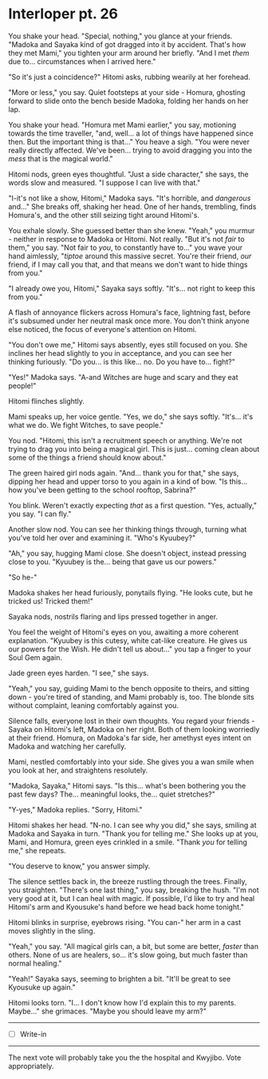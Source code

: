 # Interloper pt. 26

You shake your head. "Special, nothing," you glance at your friends. "Madoka and Sayaka kind of got dragged into it by accident. That's how they met Mami," you tighten your arm around her briefly. "And I met *them* due to... circumstances when I arrived here."

"So it's just a coincidence?" Hitomi asks, rubbing wearily at her forehead.

"More or less," you say. Quiet footsteps at your side - Homura, ghosting forward to slide onto the bench beside Madoka, folding her hands on her lap.

You shake your head. "Homura met Mami earlier," you say, motioning towards the time traveller, "and, well... a lot of things have happened since then. But the important thing is that..." You heave a sigh. "You were never really directly affected. We've been... trying to avoid dragging you into the *mess* that is the magical world."

Hitomi nods, green eyes thoughtful. "Just a side character," she says, the words slow and measured. "I suppose I can live with that."

"I-it's not like a show, Hitomi," Madoka says. "It's horrible, and *dangerous* and..." She breaks off, shaking her head. One of her hands, trembling, finds Homura's, and the other still seizing tight around Hitomi's.

You exhale slowly. She guessed better than she knew. "Yeah," you murmur - neither in response to Madoka or Hitomi. Not really. "But it's not *fair* to them," you say. "Not fair to *you*, to constantly have to..." you wave your hand aimlessly, "*tiptoe* around this massive secret. You're their friend, *our* friend, if I may call you that, and that means we don't want to hide things from you."

"I already owe you, Hitomi," Sayaka says softly. "It's... not right to keep this from you."

A flash of annoyance flickers across Homura's face, lightning fast, before it's subsumed under her neutral mask once more. You don't think anyone else noticed, the focus of everyone's attention on Hitomi.

"You don't owe me," Hitomi says absently, eyes still focused on you. She inclines her head slightly to you in acceptance, and you can see her thinking furiously. "Do you... is this like... no. Do you have to... fight?"

"Yes!" Madoka says. "A-and Witches are huge and scary and they eat people!"

Hitomi flinches slightly.

Mami speaks up, her voice gentle. "Yes, we do," she says softly. "It's... it's what we do. We fight Witches, to save people."

You nod. "Hitomi, this isn't a recruitment speech or anything. We're not trying to drag you into being a magical girl. This is just... coming clean about some of the things a friend should know about."

The green haired girl nods again. "And... thank you for that," she says, dipping her head and upper torso to you again in a kind of bow. "Is this... how you've been getting to the school rooftop, Sabrina?"

You blink. Weren't exactly expecting *that* as a first question. "Yes, actually," you say. "I can fly."

Another slow nod. You can see her thinking things through, turning what you've told her over and examining it. "Who's Kyuubey?"

"Ah," you say, hugging Mami close. She doesn't object, instead pressing close to you. "Kyuubey is the... being that gave us our powers."

"So he-"

Madoka shakes her head furiously, ponytails flying. "He looks cute, but he tricked us! Tricked them!"

Sayaka nods, nostrils flaring and lips pressed together in anger.

You feel the weight of Hitomi's eyes on you, awaiting a more coherent explanation. "Kyuubey is this cutesy, white cat-like creature. He gives us our powers for the Wish. He didn't tell us about..." you tap a finger to your Soul Gem again.

Jade green eyes harden. "I see," she says.

"Yeah," you say, guiding Mami to the bench opposite to theirs, and sitting down - you're tired of standing, and Mami probably is, too. The blonde sits without complaint, leaning comfortably against you.

Silence falls, everyone lost in their own thoughts. You regard your friends - Sayaka on Hitomi's left, Madoka on her right. Both of them looking worriedly at their friend. Homura, on Madoka's far side, her amethyst eyes intent on Madoka and watching her carefully.

Mami, nestled comfortably into your side. She gives you a wan smile when you look at her, and straightens resolutely.

"Madoka, Sayaka," Hitomi says. "Is this... what's been bothering you the past few days? The... meaningful looks, the... quiet stretches?"

"Y-yes," Madoka replies. "Sorry, Hitomi."

Hitomi shakes her head. "N-no. I can see why you did," she says, smiling at Madoka and Sayaka in turn. "Thank you for telling me." She looks up at you, Mami, and Homura, green eyes crinkled in a smile. "Thank *you* for telling me," she repeats.

"You deserve to know," you answer simply.

The silence settles back in, the breeze rustling through the trees. Finally, you straighten. "There's one last thing," you say, breaking the hush. "I'm not very good at it, but I can heal with magic. If possible, I'd like to try and heal Hitomi's arm and Kyousuke's hand before we head back home tonight."

Hitomi blinks in surprise, eyebrows rising. "You can-" her arm in a cast moves slightly in the sling.

"Yeah," you say. "All magical girls can, a bit, but some are better, *faster* than others. None of us are healers, so... it's slow going, but much faster than normal healing."

"Yeah!" Sayaka says, seeming to brighten a bit. "It'll be great to see Kyousuke up again."

Hitomi looks torn. "I... I don't know how I'd explain this to my parents. Maybe..." she grimaces. "Maybe you should leave my arm?"

---

- [ ] Write-in

---

The next vote will probably take you the the hospital and Kwyjibo. Vote appropriately.
